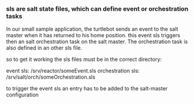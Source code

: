 ### sls are salt state files, which can define event or orchestration tasks

In our small sample application, the turtlebot sends an event to the salt master when it has returned to his home position. 
this event sls triggers then an salt orchestration task on the salt master. The orchestration task is also defined in an other sls file. 

so to get it working the sls files must be in the correct directory:

event sls: /srv/reactor/someEvent.sls
orchestration sls: /srv/salt/orch/someOrchestration.sls

to trigger the event sls an entry has to be added to the salt-master configuration
